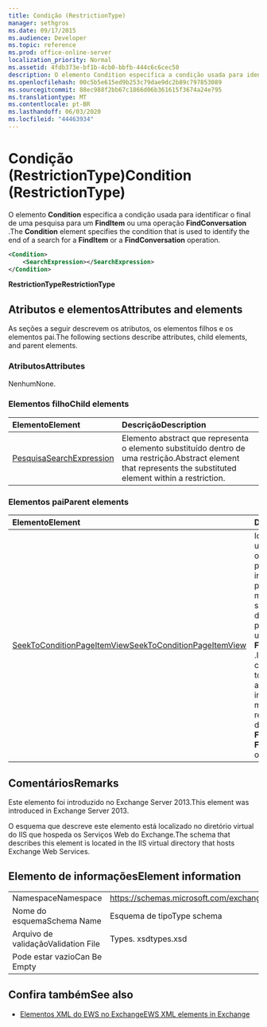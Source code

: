 ```yaml
---
title: Condição (RestrictionType)
manager: sethgros
ms.date: 09/17/2015
ms.audience: Developer
ms.topic: reference
ms.prod: office-online-server
localization_priority: Normal
ms.assetid: 4fdb373e-bf1b-4cb0-bbfb-444c6c6cec50
description: O elemento Condition especifica a condição usada para identificar o final de uma pesquisa para um FindItem ou uma operação FindConversation.
ms.openlocfilehash: 00c5b5e615ed9b253c79dae9dc2b89c797853089
ms.sourcegitcommit: 88ec988f2bb67c1866d06b361615f3674a24e795
ms.translationtype: MT
ms.contentlocale: pt-BR
ms.lasthandoff: 06/03/2020
ms.locfileid: "44463934"
---
```

# <a name="condition-restrictiontype"></a><span data-ttu-id="6a2c5-103">Condição (RestrictionType)</span><span class="sxs-lookup"><span data-stu-id="6a2c5-103">Condition (RestrictionType)</span></span>

<span data-ttu-id="6a2c5-104">O elemento **Condition** especifica a condição usada para identificar o final de uma pesquisa para um **FindItem** ou uma operação **FindConversation** .</span><span class="sxs-lookup"><span data-stu-id="6a2c5-104">The **Condition** element specifies the condition that is used to identify the end of a search for a **FindItem** or a **FindConversation** operation.</span></span> 
  
```XML
<Condition>
    <SearchExpression></SearchExpression>
</Condition>
```

 <span data-ttu-id="6a2c5-105">**RestrictionType**</span><span class="sxs-lookup"><span data-stu-id="6a2c5-105">**RestrictionType**</span></span>
## <a name="attributes-and-elements"></a><span data-ttu-id="6a2c5-106">Atributos e elementos</span><span class="sxs-lookup"><span data-stu-id="6a2c5-106">Attributes and elements</span></span>

<span data-ttu-id="6a2c5-107">As seções a seguir descrevem os atributos, os elementos filhos e os elementos pai.</span><span class="sxs-lookup"><span data-stu-id="6a2c5-107">The following sections describe attributes, child elements, and parent elements.</span></span>
  
### <a name="attributes"></a><span data-ttu-id="6a2c5-108">Atributos</span><span class="sxs-lookup"><span data-stu-id="6a2c5-108">Attributes</span></span>

<span data-ttu-id="6a2c5-109">Nenhum</span><span class="sxs-lookup"><span data-stu-id="6a2c5-109">None.</span></span>
  
### <a name="child-elements"></a><span data-ttu-id="6a2c5-110">Elementos filho</span><span class="sxs-lookup"><span data-stu-id="6a2c5-110">Child elements</span></span>

|<span data-ttu-id="6a2c5-111">**Elemento**</span><span class="sxs-lookup"><span data-stu-id="6a2c5-111">**Element**</span></span>|<span data-ttu-id="6a2c5-112">**Descrição**</span><span class="sxs-lookup"><span data-stu-id="6a2c5-112">**Description**</span></span>|
|:-----|:-----|
|[<span data-ttu-id="6a2c5-113">Pesquisa</span><span class="sxs-lookup"><span data-stu-id="6a2c5-113">SearchExpression</span></span>](searchexpression.md) <br/> |<span data-ttu-id="6a2c5-114">Elemento abstract que representa o elemento substituído dentro de uma restrição.</span><span class="sxs-lookup"><span data-stu-id="6a2c5-114">Abstract element that represents the substituted element within a restriction.</span></span>  <br/> |
   
### <a name="parent-elements"></a><span data-ttu-id="6a2c5-115">Elementos pai</span><span class="sxs-lookup"><span data-stu-id="6a2c5-115">Parent elements</span></span>

|<span data-ttu-id="6a2c5-116">**Elemento**</span><span class="sxs-lookup"><span data-stu-id="6a2c5-116">**Element**</span></span>|<span data-ttu-id="6a2c5-117">**Descrição**</span><span class="sxs-lookup"><span data-stu-id="6a2c5-117">**Description**</span></span>|
|:-----|:-----|
|[<span data-ttu-id="6a2c5-118">SeekToConditionPageItemView</span><span class="sxs-lookup"><span data-stu-id="6a2c5-118">SeekToConditionPageItemView</span></span>](seektoconditionpageitemview.md) <br/> |<span data-ttu-id="6a2c5-119">Identifica a condição usada para identificar o final de uma pesquisa, o índice inicial de uma pesquisa, o número máximo de entradas a serem retornadas e as direções de pesquisa para um **FindItem** ou uma operação **FindConversation** .</span><span class="sxs-lookup"><span data-stu-id="6a2c5-119">Identifies the condition that is used to identify the end of a search, the starting index of a search, the maximum entries to return, and the search directions for a **FindItem** or a **FindConversation** operation.</span></span>  <br/> |
   
## <a name="remarks"></a><span data-ttu-id="6a2c5-120">Comentários</span><span class="sxs-lookup"><span data-stu-id="6a2c5-120">Remarks</span></span>

<span data-ttu-id="6a2c5-121">Este elemento foi introduzido no Exchange Server 2013.</span><span class="sxs-lookup"><span data-stu-id="6a2c5-121">This element was introduced in Exchange Server 2013.</span></span>
  
<span data-ttu-id="6a2c5-122">O esquema que descreve este elemento está localizado no diretório virtual do IIS que hospeda os Serviços Web do Exchange.</span><span class="sxs-lookup"><span data-stu-id="6a2c5-122">The schema that describes this element is located in the IIS virtual directory that hosts Exchange Web Services.</span></span>
  
## <a name="element-information"></a><span data-ttu-id="6a2c5-123">Elemento de informações</span><span class="sxs-lookup"><span data-stu-id="6a2c5-123">Element information</span></span>

|||
|:-----|:-----|
|<span data-ttu-id="6a2c5-124">Namespace</span><span class="sxs-lookup"><span data-stu-id="6a2c5-124">Namespace</span></span>  <br/> |https://schemas.microsoft.com/exchange/services/2006/types  <br/> |
|<span data-ttu-id="6a2c5-125">Nome do esquema</span><span class="sxs-lookup"><span data-stu-id="6a2c5-125">Schema Name</span></span>  <br/> |<span data-ttu-id="6a2c5-126">Esquema de tipo</span><span class="sxs-lookup"><span data-stu-id="6a2c5-126">Type schema</span></span>  <br/> |
|<span data-ttu-id="6a2c5-127">Arquivo de validação</span><span class="sxs-lookup"><span data-stu-id="6a2c5-127">Validation File</span></span>  <br/> |<span data-ttu-id="6a2c5-128">Types. xsd</span><span class="sxs-lookup"><span data-stu-id="6a2c5-128">types.xsd</span></span>  <br/> |
|<span data-ttu-id="6a2c5-129">Pode estar vazio</span><span class="sxs-lookup"><span data-stu-id="6a2c5-129">Can Be Empty</span></span>  <br/> ||
   
## <a name="see-also"></a><span data-ttu-id="6a2c5-130">Confira também</span><span class="sxs-lookup"><span data-stu-id="6a2c5-130">See also</span></span>



- [<span data-ttu-id="6a2c5-131">Elementos XML do EWS no Exchange</span><span class="sxs-lookup"><span data-stu-id="6a2c5-131">EWS XML elements in Exchange</span></span>](ews-xml-elements-in-exchange.md)

